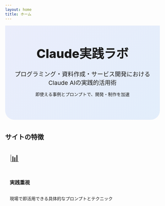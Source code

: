 ```yaml
---
layout: home
title: ホーム
---
```


<div class="home-header">
  <div class="container">
    <h1 class="mb-3">Claude実践ラボ</h1>
    <p class="lead mb-4">プログラミング・資料作成・サービス開発における<br>Claude AIの実践的活用術</p>
    <p class="mb-0">即使える事例とプロンプトで、開発・制作を加速</p>
  </div>
</div>

<div class="container">
  <section class="site-features mb-5">
    <h2 class="text-center mb-4">サイトの特徴</h2>
    <div class="row">
      <div class="col col-md-3 col-6 mb-4">
        <div class="feature-card content-card">
          <div class="feature-icon">📊</div>
          <h3>実践重視</h3>
          <p>現場で即活用できる具体的なプロンプトとテクニック</p>
        </div>
      </div>
      <div class="col col-md-3 col-6 mb-4">
        <div class="feature-card content-card">
          <div class="feature-icon">💻</div>
          <h3>開発者視点</h3>
          <p>エンジニア目線での実装例とアプローチ</p>
        </div>
      </div>
      <div class="col col-md-3 col-6 mb-4">
        <div class="feature-card content-card">
          <div class="feature-icon">✅</div>
          <h3>実績ベース</h3>
          <p>実際の使用例と効果測定に基づく信頼性</p>
        </div>
      </div>
      <div class="col col-md-3 col-6 mb-4">
        <div class="feature-card content-card">
          <div class="feature-icon">🔄</div>
          <h3>定期更新</h3>
          <p>最新のClaude機能と活用法を継続的に提供</p>
        </div>
      </div>
    </div>
  </section>

  <section class="category-section mb-5">
    <h2 class="text-center mb-4">カテゴリ別コンテンツ</h2>
    <div class="row">
      <div class="col col-md-4 mb-4">
        <div class="category-card content-card">
          <div class="category-icon">🧩</div>
          <h3>プログラミング</h3>
          <p>コード生成・デバッグ・リファクタリングのAI活用法</p>
          <a href="{{ site.baseurl }}/categories/#プログラミング" class="read-more">記事一覧</a>
        </div>
      </div>
      
      <div class="col col-md-4 mb-4">
        <div class="category-card content-card">
          <div class="category-icon">📝</div>
          <h3>資料作成</h3>
          <p>企画書・プレゼン資料・マニュアルの効率化</p>
          <a href="{{ site.baseurl }}/categories/#資料作成" class="read-more">記事一覧</a>
        </div>
      </div>
      
      <div class="col col-md-4 mb-4">
        <div class="category-card content-card">
          <div class="category-icon">🚀</div>
          <h3>サービス開発</h3>
          <p>API連携・自動化ソリューションの構築方法</p>
          <a href="{{ site.baseurl }}/categories/#サービス開発" class="read-more">記事一覧</a>
        </div>
      </div>
    </div>
  </section>

  <section class="latest-posts mb-5">
    <h2 class="mb-4">最新記事</h2>
    <div class="post-list">
      {% for post in site.posts limit:5 %}
        <div class="post-item">
          <h3 class="mb-2"><a href="{{ post.url | relative_url }}" class="post-link">{{ post.title }}</a></h3>
          <div class="post-meta mb-3">
            <span class="post-date">{{ post.date | date: "%Y年%m月%d日" }}</span>
            <span class="post-category">{{ post.categories }}</span>
          </div>
          <div class="post-excerpt">
            {{ post.excerpt | strip_html | truncatewords: 20 }}
          </div>
          <a href="{{ post.url | relative_url }}" class="read-more">続きを読む</a>
        </div>
      {% endfor %}
    </div>
    <div class="text-center mt-4">
      <a href="{{ site.baseurl }}/categories/" class="btn btn-outline">すべての記事を見る</a>
    </div>
  </section>
</div>

<style>
.feature-icon, .category-icon {
  font-size: 2rem;
  margin-bottom: 0.8rem;
  display: inline-block;
}

.feature-card, .category-card {
  height: 100%;
  display: flex;
  flex-direction: column;
  padding: 15px;
}

.category-card h3 {
  margin-top: 0;
  font-size: 1.2rem;
}

.category-card p {
  flex-grow: 1;
  font-size: 0.95rem;
  margin-bottom: 10px;
}

.home-header {
  position: relative;
  text-align: center;
  padding: 60px 0;
  margin-bottom: 40px;
  background: linear-gradient(135deg, rgba(67, 97, 238, 0.1) 0%, rgba(72, 149, 239, 0.15) 100%);
  border-radius: 0 0 30px 30px;
}

.home-header h1 {
  font-size: 2.5rem;
  font-weight: 800;
  color: var(--dark-text);
  margin-top: 0;
}

.home-header .lead {
  font-size: 1.2rem;
  max-width: 800px;
  margin: 0 auto;
  color: var(--medium-text);
}

@media (max-width: 768px) {
  .home-header {
    padding: 40px 15px;
    margin-bottom: 30px;
  }
  
  .home-header h1 {
    font-size: 2rem;
  }
  
  .home-header .lead {
    font-size: 1rem;
  }
  
  .feature-card, .category-card {
    padding: 12px;
  }
  
  .feature-icon, .category-icon {
    font-size: 1.5rem;
    margin-bottom: 0.5rem;
  }
  
  .feature-card h3, .category-card h3 {
    font-size: 1rem;
    margin-bottom: 5px;
  }
  
  .feature-card p, .category-card p {
    font-size: 0.9rem;
    margin-bottom: 5px;
  }
}

@media (max-width: 576px) {
  .home-header h1 {
    font-size: 1.8rem;
  }
  
  .read-more {
    font-size: 0.9rem;
  }
}
</style>
